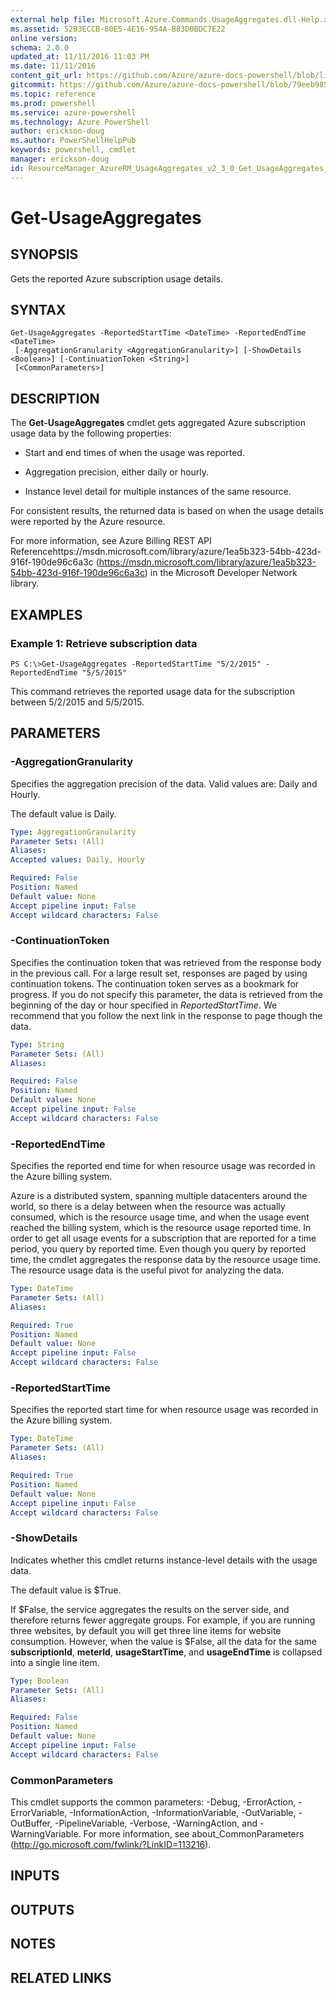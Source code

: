 ```yaml
---
external help file: Microsoft.Azure.Commands.UsageAggregates.dll-Help.xml
ms.assetid: 52B3ECCB-80E5-4E16-954A-B83D0BDC7E22
online version: 
schema: 2.0.0
updated_at: 11/11/2016 11:03 PM
ms.date: 11/11/2016
content_git_url: https://github.com/Azure/azure-docs-powershell/blob/live/azureps-cmdlets-docs/ResourceManager/AzureRM.UsageAggregates/v2.3.0/Get-UsageAggregates.md
gitcommit: https://github.com/Azure/azure-docs-powershell/blob/79eeb985ea480979357fb4695832a0c3d29a48bf/azureps-cmdlets-docs/ResourceManager/AzureRM.UsageAggregates/v2.3.0/Get-UsageAggregates.md
ms.topic: reference
ms.prod: powershell
ms.service: azure-powershell
ms.technology: Azure PowerShell
author: erickson-doug
ms.author: PowerShellHelpPub
keywords: powershell, cmdlet
manager: erickson-doug
id: ResourceManager_AzureRM_UsageAggregates_v2_3_0_Get_UsageAggregates_md
---
```


# Get-UsageAggregates

## SYNOPSIS
Gets the reported Azure subscription usage details.

## SYNTAX

```
Get-UsageAggregates -ReportedStartTime <DateTime> -ReportedEndTime <DateTime>
 [-AggregationGranularity <AggregationGranularity>] [-ShowDetails <Boolean>] [-ContinuationToken <String>]
 [<CommonParameters>]
```

## DESCRIPTION
The **Get-UsageAggregates** cmdlet gets aggregated Azure subscription usage data by the following properties: 

- Start and end times of when the usage was reported.

- Aggregation precision, either daily or hourly.

- Instance level detail for multiple instances of the same resource.

For consistent results, the returned data is based on when the usage details were reported by the Azure resource.

For more information, see Azure Billing REST API Referencehttps://msdn.microsoft.com/library/azure/1ea5b323-54bb-423d-916f-190de96c6a3c (https://msdn.microsoft.com/library/azure/1ea5b323-54bb-423d-916f-190de96c6a3c) in the Microsoft Developer Network library.

## EXAMPLES

### Example 1: Retrieve subscription data
```
PS C:\>Get-UsageAggregates -ReportedStartTime "5/2/2015" -ReportedEndTime "5/5/2015"
```

This command retrieves the reported usage data for the subscription between 5/2/2015 and 5/5/2015.

## PARAMETERS

### -AggregationGranularity
Specifies the aggregation precision of the data.
Valid values are: Daily and Hourly.

The default value is Daily.

```yaml
Type: AggregationGranularity
Parameter Sets: (All)
Aliases: 
Accepted values: Daily, Hourly

Required: False
Position: Named
Default value: None
Accept pipeline input: False
Accept wildcard characters: False
```

### -ContinuationToken
Specifies the continuation token that was retrieved from the response body in the previous call.
For a large result set, responses are paged by using continuation tokens.
The continuation token serves as a bookmark for progress.
If you do not specify this parameter, the data is retrieved from the beginning of the day or hour specified in *ReportedStartTime*.
We recommend that you follow the next link in the response to page though the data.

```yaml
Type: String
Parameter Sets: (All)
Aliases: 

Required: False
Position: Named
Default value: None
Accept pipeline input: False
Accept wildcard characters: False
```

### -ReportedEndTime
Specifies the reported end time for when resource usage was recorded in the Azure billing system.

Azure is a distributed system, spanning multiple datacenters around the world, so there is a delay between when the resource was actually consumed, which is the resource usage time, and when the usage event reached the billing system, which is the resource usage reported time.
In order to get all usage events for a subscription that are reported for a time period, you query by reported time.
Even though you query by reported time, the cmdlet aggregates the response data by the resource usage time.
The resource usage data is the useful pivot for analyzing the data.

```yaml
Type: DateTime
Parameter Sets: (All)
Aliases: 

Required: True
Position: Named
Default value: None
Accept pipeline input: False
Accept wildcard characters: False
```

### -ReportedStartTime
Specifies the reported start time for when resource usage was recorded in the Azure billing system.

```yaml
Type: DateTime
Parameter Sets: (All)
Aliases: 

Required: True
Position: Named
Default value: None
Accept pipeline input: False
Accept wildcard characters: False
```

### -ShowDetails
Indicates whether this cmdlet returns instance-level details with the usage data.

The default value is $True.

If $False, the service aggregates the results on the server side, and therefore returns fewer aggregate groups.
For example, if you are running three websites, by default you will get three line items for website consumption.
However, when the value is $False, all the data for the same **subscriptionId**, **meterId**, **usageStartTime**, and **usageEndTime** is collapsed into a single line item.

```yaml
Type: Boolean
Parameter Sets: (All)
Aliases: 

Required: False
Position: Named
Default value: None
Accept pipeline input: False
Accept wildcard characters: False
```

### CommonParameters
This cmdlet supports the common parameters: -Debug, -ErrorAction, -ErrorVariable, -InformationAction, -InformationVariable, -OutVariable, -OutBuffer, -PipelineVariable, -Verbose, -WarningAction, and -WarningVariable. For more information, see about_CommonParameters (http://go.microsoft.com/fwlink/?LinkID=113216).

## INPUTS

## OUTPUTS

## NOTES

## RELATED LINKS

